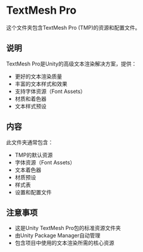 # TextMesh Pro

这个文件夹包含TextMesh Pro (TMP)的资源和配置文件。

## 说明

TextMesh Pro是Unity的高级文本渲染解决方案，提供：
- 更好的文本渲染质量
- 丰富的文本样式和效果
- 支持字体资源（Font Assets）
- 材质和着色器
- 文本样式预设

## 内容

此文件夹通常包含：
- TMP的默认资源
- 字体资源（Font Assets）
- 文本着色器
- 材质预设
- 样式表
- 设置和配置文件

## 注意事项

- 这是Unity TextMesh Pro包的标准资源文件夹
- 由Unity Package Manager自动管理
- 包含项目中使用的文本渲染所需的核心资源

